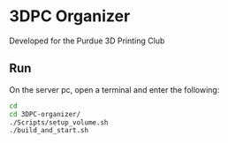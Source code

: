 
# 3DPC Organizer

Developed for the Purdue 3D Printing Club

## Run

On the server pc, open a terminal and enter the following:

```bash
cd
cd 3DPC-organizer/
./Scripts/setup_volume.sh
./build_and_start.sh
```
